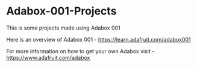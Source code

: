 # Adabox-001-Projects
This is some projects made using Adabox 001

Here is an overview of Adabox 001 - https://learn.adafruit.com/adabox001

For more information on how to get your own Adabox visit - https://www.adafruit.com/adabox
